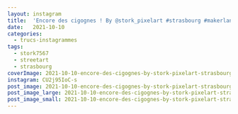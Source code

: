 ```yaml
---
layout: instagram
title:  'Encore des cigognes ! By @stork_pixelart #strasbourg #makerland'
date:   2021-10-10
categories: 
  - trucs-instagrammes
tags:
  - stork7567
  - streetart
  - strasbourg
coverImage: 2021-10-10-encore-des-cigognes-by-stork-pixelart-strasbourg-makerland.jpg
instagram: CU2j95IoC-s
post_image: 2021-10-10-encore-des-cigognes-by-stork-pixelart-strasbourg-makerland.jpg
post_image_large: 2021-10-10-encore-des-cigognes-by-stork-pixelart-strasbourg-makerland_large.jpg
post_image_small: 2021-10-10-encore-des-cigognes-by-stork-pixelart-strasbourg-makerland_thumbnail.jpg
---
```



